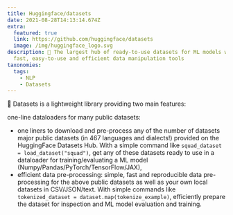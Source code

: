 ```yaml
---
title: Huggingface/datasets
date: 2021-08-28T14:13:14.674Z
extra:
  featured: true
  link: https://github.com/huggingface/datasets
  image: /img/huggingface_logo.svg
description: 🤗 The largest hub of ready-to-use datasets for ML models with
  fast, easy-to-use and efficient data manipulation tools
taxonomies:
  tags:
    - NLP
    - Datasets
---
```

🤗 Datasets is a lightweight library providing two main features:

one-line dataloaders for many public datasets: 

+ one liners to download and pre-process any of the number of datasets major public datasets (in 467 languages and dialects!) provided on the HuggingFace Datasets Hub. With a simple command like `squad_dataset = load_dataset("squad")`, get any of these datasets ready to use in a dataloader for training/evaluating a ML model (Numpy/Pandas/PyTorch/TensorFlow/JAX),
+ efficient data pre-processing: simple, fast and reproducible data pre-processing for the above public datasets as well as your own local datasets in CSV/JSON/text. With simple commands like `tokenized_dataset = dataset.map(tokenize_example)`, efficiently prepare the dataset for inspection and ML model evaluation and training.